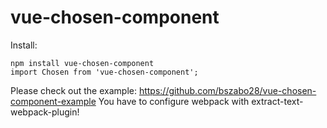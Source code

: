 # vue-chosen-component

Install:

```
npm install vue-chosen-component
import Chosen from 'vue-chosen-component';
```
Please check out the example: https://github.com/bszabo28/vue-chosen-component-example
You have to configure webpack with extract-text-webpack-plugin!
